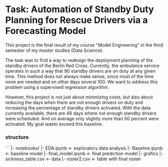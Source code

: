 
 # Task: Automation of Standby Duty Planning for Rescue Drivers via a Forecasting Model

This project is the final result of my course "Model Engineering" in the third semester of my master studies (Data Science).

The task was to find a way to redesign the deployment planning of the standby drivers of the Berlin Red Cross. Currently, the ambulance service operates in such a way that 90 standby drivers are on duty at any given time. This method does not always make sense, since most of the time none are needed and on other days several 100. We want to address this problem using a supervised regression algorithm.  

However, this project is not just about minimizing costs, but also about reducing the days when there are not enough drivers on duty and increasing the percentage of standby drivers activated. With the data currently available, there are 48 days where not enough standby drivers were scheduled. And on average only slightly more than 50 percent were activated. My goal wasto exceed this baseline.

### structure


´´´
|- notebooks/
   |- EDA.ipynb                         <- exploratory data analysis
   |- Baseline.ipynb                    <- baseline model
   |- final_model.ipynb                 <- final prediction model
|- grafics
|- sickness_table.csv                   <- data
|- roster2.csv                          <- table with final roster

```

